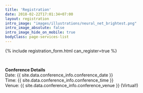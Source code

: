 ```yaml
---
title: 'Registration'
date: 2018-02-22T17:01:34+07:00
layout: registration
intro_image: "images/illustrations/neural_net_brightest.png"
intro_image_absolute: false
intro_image_hide_on_mobile: true
bodyClass: page-services-list
---
```


{% include registration_form.html can_register=true %}

<br/>

**Conference Details** \
Date: {{ site.data.conference_info.conference_date }} \
Time: {{ site.data.conference_info.conference_time }} \
Venue: {{ site.data.conference_info.conference_venue }} (Virtual!)
